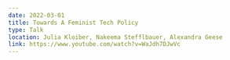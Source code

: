 ```yaml
---
date: 2022-03-01
title: Towards A Feminist Tech Policy
type: Talk
location: Julia Kloiber, Nakeema Stefflbauer, Alexandra Geese
link: https://www.youtube.com/watch?v=WaJdh7DJwVc
---
```

